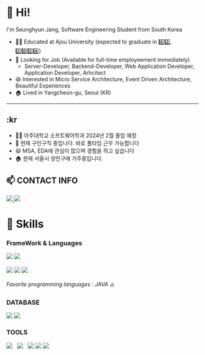 # 👋 Hi!
I'm Seunghyun Jang, Software Engineering Student from South Korea

- 👨‍🎓 Educated at Ajou University (expected to graduate in 0️⃣2️⃣, 2️⃣0️⃣2️⃣4️⃣)
- 👀 Looking for Job (Available for full-time employeement immediately)</b>
  - Server-Developer, Backend-Developer, Web Application Developer, Application Developer, Arhcitect
- 😆 Interested in Micro Service Architecture, Event Driven Architecture, Beautiful Experiences
- 🏠 Lived in Yangcheon-gu, Seoul (KR)
---
## :kr
- 👨‍🎓 아주대학교 소프트웨어학과 2024년 2월 졸업 예정
- 👀 현재 구인구직 중입니다. 바로 풀타임 근무 가능합니다
- 😆 MSA, EDA에 관심이 많으며 경험을 하고 싶습니다
- 🏠 현재 서울시 양천구에 거주중입니다.

## 📫 CONTACT INFO

<a href="mailto:jayseunghyun1@gmail.com" target="_blank">
  <img src="https://img.shields.io/badge/jayseunghyun1@gmail.com-EA4335?style=flat-square&logo=Gmail&logoColor=white"/>
</a>
<a href="https://www.linkedin.com/in/jangseunghyun"  target="_blank">
  <img src="https://img.shields.io/badge/SeunghyunJang-0A66C2?style=flat-square&logo=LinkedIn&logoColor=white"/>
</a>

# 🧰 Skills

<h3> FrameWork & Languages </h3>
<div>
  <img src="https://img.shields.io/badge/Spring-6DB33F?style=for-the-badge&logo=Spring&logoColor=white"/>
  <img src="https://img.shields.io/badge/Spring Boot-6DB33F?style=for-the-badge&logo=Spring Boot&logoColor=white"/>
</div> <br>
<div>
  <img src="https://img.shields.io/badge/Java-007396?style=for-the-badge&logo=Java&logoColor=white"/>
  <img src="https://img.shields.io/badge/Python-3776AB?style=for-the-badge&logo=Python&logoColor=white"/>
  <img src="https://img.shields.io/badge/C-A8B9CC?style=for-the-badge&logo=C&logoColor=white"/>
</div>

<br>
<i>Favorite programming languages : JAVA ♨️</i>

<h3>DATABASE</h3>
<div>
  <img src="https://img.shields.io/badge/MySQL-4479A1?style=for-the-badge&logo=MySQL&logoColor=white"/>
  <img src="https://img.shields.io/badge/MongoDB-47A248?style=for-the-badge&logo=MongoDB&logoColor=white"/>
</div>
<h3>TOOLS</h3>
<div>
  <img src="https://img.shields.io/badge/github-181717?style=for-the-badge&logo=github&logoColor=white"> &nbsp;
  <img src="https://img.shields.io/badge/git-F05032?style=for-the-badge&logo=git&logoColor=white"> &nbsp;
  <img src="https://img.shields.io/badge/githubaction-2088ff?for-the-badge&logo=githubaction&logoColor=white">
  <img src="https://img.shields.io/badge/Notion-000000?style=for-the-badge&logo=Notion&logoColor=white">
  <img src="https://img.shields.io/badge/Slack-4A154B?style=for-the-badge&logo=Slack&logoColor=white">
</div>

